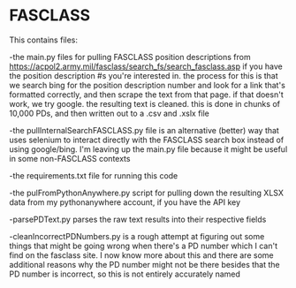# FASCLASS

This contains files:

-the main.py files for pulling FASCLASS position descriptions from https://acpol2.army.mil/fasclass/search_fs/search_fasclass.asp if you have the position description #s you're interested in. the process for this is that we search bing for the position description number and look for a link that's formatted correctly, and then scrape the text from that page. if that doesn't work, we try google. the resulting text is cleaned. this is done in chunks of 10,000 PDs, and then written out to a .csv and .xslx file

-the pullInternalSearchFASCLASS.py file is an alternative (better) way that uses selenium to interact directly with the FASCLASS search box instead of using
google/bing. I'm leaving up the main.py file because it might be useful in some non-FASCLASS contexts

-the requirements.txt file for running this code

-the pulFromPythonAnywhere.py script for pulling down the resulting XLSX data from my pythonanywhere account, if you have the API key

-parsePDText.py parses the raw text results into their respective fields

-cleanIncorrectPDNumbers.py is a rough attempt at figuring out some things that might be going wrong when there's a PD number which I can't find on the fasclass site. I now know more about this and there are some additional reasons why the PD number might not be there besides that the PD number is incorrect, so this is not entirely accurately named
